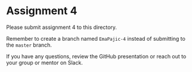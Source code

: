 # Assignment 4

Please submit assignment 4 to this directory.

Remember to create a branch named `EmaPajic-4` 
instead of submitting to the `master` branch.

If you have any questions, review the GitHub presentation or reach
out to your group or mentor on Slack.
